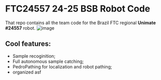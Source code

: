 # FTC24557 24-25 BSB Robot Code
That repo contains all the team code for the Brazil FTC regional __Unimate #24557__ robot.
![image](https://media1.tenor.com/m/2mxd9eeZa_gAAAAd/first-tech-challenge-ftc.gif)
##  Cool features:
- Sample recoginition;
- Full autonomous sample catching;
- PedroPathing for localization and robot pathing;
- organized asf
